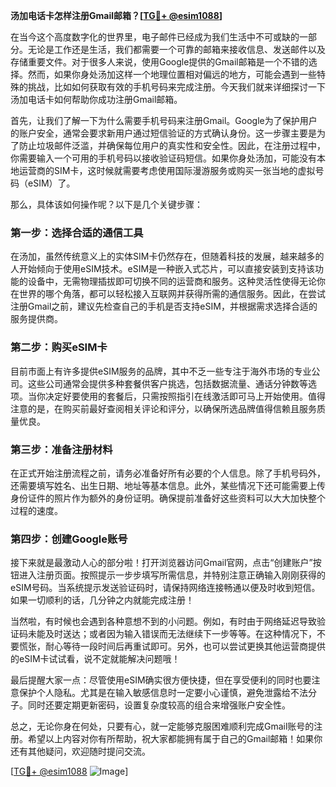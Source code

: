**汤加电话卡怎样注册Gmail邮箱？[[TG💪+ @esim1088](https://t.me/s/esim1088)]**

在当今这个高度数字化的世界里，电子邮件已经成为我们生活中不可或缺的一部分。无论是工作还是生活，我们都需要一个可靠的邮箱来接收信息、发送邮件以及存储重要文件。对于很多人来说，使用Google提供的Gmail邮箱是一个不错的选择。然而，如果你身处汤加这样一个地理位置相对偏远的地方，可能会遇到一些特殊的挑战，比如如何获取有效的手机号码来完成注册。今天我们就来详细探讨一下汤加电话卡如何帮助你成功注册Gmail邮箱。

首先，让我们了解一下为什么需要手机号码来注册Gmail。Google为了保护用户的账户安全，通常会要求新用户通过短信验证的方式确认身份。这一步骤主要是为了防止垃圾邮件泛滥，并确保每位用户的真实性和安全性。因此，在注册过程中，你需要输入一个可用的手机号码以接收验证码短信。如果你身处汤加，可能没有本地运营商的SIM卡，这时候就需要考虑使用国际漫游服务或购买一张当地的虚拟号码（eSIM）了。

那么，具体该如何操作呢？以下是几个关键步骤：

### 第一步：选择合适的通信工具

在汤加，虽然传统意义上的实体SIM卡仍然存在，但随着科技的发展，越来越多的人开始倾向于使用eSIM技术。eSIM是一种嵌入式芯片，可以直接安装到支持该功能的设备中，无需物理插拔即可切换不同的运营商和服务。这种灵活性使得无论你在世界的哪个角落，都可以轻松接入互联网并获得所需的通信服务。因此，在尝试注册Gmail之前，建议先检查自己的手机是否支持eSIM，并根据需求选择合适的服务提供商。

### 第二步：购买eSIM卡

目前市面上有许多提供eSIM服务的品牌，其中不乏一些专注于海外市场的专业公司。这些公司通常会提供多种套餐供客户挑选，包括数据流量、通话分钟数等选项。当你决定好要使用的套餐后，只需按照指引在线激活即可马上开始使用。值得注意的是，在购买前最好查阅相关评论和评分，以确保所选品牌值得信赖且服务质量优良。

### 第三步：准备注册材料

在正式开始注册流程之前，请务必准备好所有必要的个人信息。除了手机号码外，还需要填写姓名、出生日期、地址等基本信息。此外，某些情况下还可能需要上传身份证件的照片作为额外的身份证明。确保提前准备好这些资料可以大大加快整个过程的速度。

### 第四步：创建Google账号

接下来就是最激动人心的部分啦！打开浏览器访问Gmail官网，点击“创建账户”按钮进入注册页面。按照提示一步步填写所需信息，并特别注意正确输入刚刚获得的eSIM号码。当系统提示发送验证码时，请保持网络连接畅通以便及时收到短信。如果一切顺利的话，几分钟之内就能完成注册！

当然啦，有时候也会遇到各种意想不到的小问题。例如，有时由于网络延迟导致验证码未能及时送达；或者因为输入错误而无法继续下一步等等。在这种情况下，不要慌张，耐心等待一段时间后再重试即可。另外，也可以尝试更换其他运营商提供的eSIM卡试试看，说不定就能解决问题哦！

最后提醒大家一点：尽管使用eSIM确实很方便快捷，但在享受便利的同时也要注意保护个人隐私。尤其是在输入敏感信息时一定要小心谨慎，避免泄露给不法分子。同时还要定期更新密码，设置复杂度较高的组合来增强账户安全性。

总之，无论你身在何处，只要有心，就一定能够克服困难顺利完成Gmail账号的注册。希望以上内容对你有所帮助，祝大家都能拥有属于自己的Gmail邮箱！如果你还有其他疑问，欢迎随时提问交流。

[[TG💪+ @esim1088](https://t.me/s/esim1088) ![Image](https://i.postimg.cc/4NQfJmqS/Snipaste-2025-05-13-00-14-12.png)]